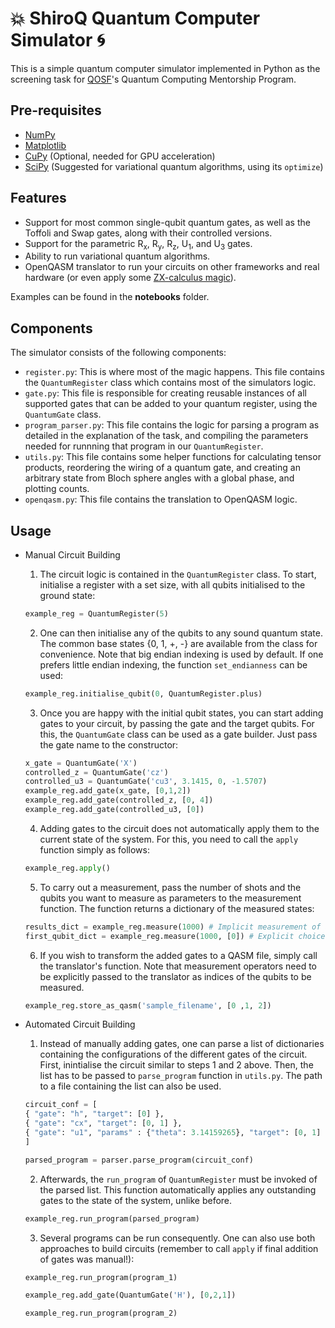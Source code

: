 # :boom: ShiroQ Quantum Computer Simulator :cyclone:
This is a simple quantum computer simulator implemented in Python as the screening task for [QOSF](https://qosf.org/)'s Quantum Computing Mentorship Program.

## Pre-requisites
- [NumPy](https://numpy.org/)
- [Matplotlib](https://matplotlib.org/)
- [CuPy](https://cupy.dev/) (Optional, needed for GPU acceleration)
- [SciPy](https://www.scipy.org/scipylib/index.html) (Suggested for variational quantum algorithms, using its ```optimize```)

## Features
- Support for most common single-qubit quantum gates, as well as the Toffoli and Swap gates, along with their controlled versions.
- Support for the parametric R<sub>x</sub>, R<sub>y</sub>, R<sub>z</sub>,  U<sub>1</sub>, and U<sub>3</sub> gates.
- Ability to run variational quantum algorithms.
- OpenQASM translator to run your circuits on other frameworks and real hardware (or even apply some [ZX-calculus magic](https://github.com/Quantomatic/pyzx)).

Examples can be found in the __notebooks__ folder.

## Components

The simulator consists of the following components:

- ``register.py``: This is where most of the magic happens. This file contains the ``QuantumRegister`` class which contains most of the simulators logic.
- ``gate.py``: This file is responsible for creating reusable instances of all supported gates that can be added to your quantum register, using the ``QuantumGate`` class. 
- ``program_parser.py``: This file contains the logic for parsing a program as detailed in the explanation of the task, and compiling the parameters needed for runnning that program in our ``QuantumRegister``.
- ``utils.py``: This file contains some helper functions for calculating tensor products, reordering the wiring of a quantum gate, and creating an arbitrary state from Bloch sphere angles with a global phase, and plotting counts.
- ``openqasm.py``: This file contains the translation to OpenQASM logic.

## Usage
- Manual Circuit Building
    1. The circuit logic is contained in the ``QuantumRegister`` class. To start, initialise a register with a set size, with all qubits initialised to the ground state:
    ```python
    example_reg = QuantumRegister(5)
    ```
    2. One can then initialise any of the qubits to any sound quantum state. The common base states {0, 1, +, -} are available from the class for convenience. Note that big endian indexing is used by default. If one prefers little endian indexing, the function ``set_endianness`` can be used:
    ```python
    example_reg.initialise_qubit(0, QuantumRegister.plus)
    ```
    3. Once you are happy with the initial qubit states, you can start adding gates to your circuit, by passing the gate and the target qubits. For this, the ```QuantumGate``` class can be used as a gate builder. Just pass the gate name to the constructor: 
    ```python
    x_gate = QuantumGate('X')
    controlled_z = QuantumGate('cz')
    controlled_u3 = QuantumGate('cu3', 3.1415, 0, -1.5707)
    example_reg.add_gate(x_gate, [0,1,2])
    example_reg.add_gate(controlled_z, [0, 4])
    example_reg.add_gate(controlled_u3, [0])
    ```
    4. Adding gates to the circuit does not automatically apply them to the current state of the system. For this, you need to call the ```apply``` function simply as follows:
    ```python
    example_reg.apply()
    ```
    5. To carry out a measurement, pass the number of shots and the qubits you want to measure as parameters to the measurement function. The function returns a dictionary of the measured states:
    ```python
    results_dict = example_reg.measure(1000) # Implicit measurement of all qubits
    first_qubit_dict = example_reg.measure(1000, [0]) # Explicit choice of qubits
    ```
    6. If you wish to transform the added gates to a QASM file, simply call the translator's function. Note that measurement operators need to be explicitly passed to the translator as indices of the qubits to be measured.
    ```python
    example_reg.store_as_qasm('sample_filename', [0 ,1, 2])
    ```
    
- Automated Circuit Building
    1. Instead of manually adding gates, one can parse a list of dictionaries containing the configurations of the different gates of the circuit. First, inintialise the circuit similar to steps 1 and 2 above. Then, the list has to be passed to ```parse_program``` function in ```utils.py```. The path to a file containing the list can also be used.
    ```python
    circuit_conf = [
  { "gate": "h", "target": [0] }, 
  { "gate": "cx", "target": [0, 1] },
  { "gate": "u1", "params" : {"theta": 3.14159265}, "target": [0, 1] },
    ]
    
    parsed_program = parser.parse_program(circuit_conf)
    ```
    2. Afterwards, the ```run_program``` of ```QuantumRegister``` must be invoked of the parsed list. This function automatically applies any outstanding gates to the state of the system, unlike before.
    ```python
    example_reg.run_program(parsed_program)
    ```
    3. Several programs can be run consequently. One can also use both approaches to build circuits (remember to call ```apply``` if final addition of gates was manual!):
    ```python
    example_reg.run_program(program_1)
    
    example_reg.add_gate(QuantumGate('H'), [0,2,1])
    
    example_reg.run_program(program_2)
    ```
